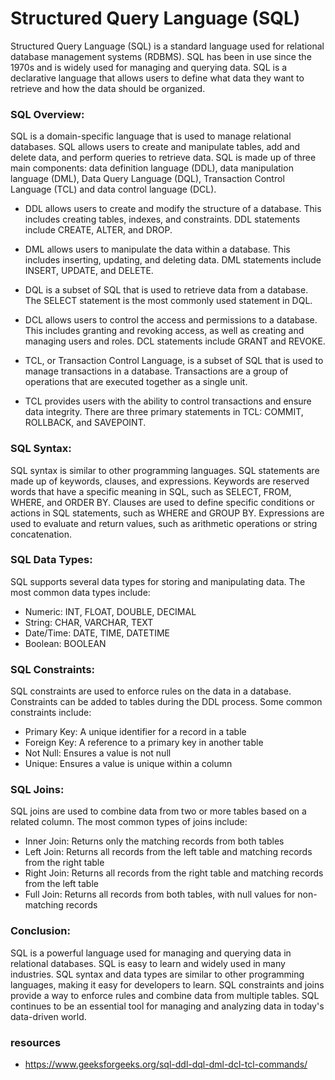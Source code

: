 # Structured Query Language (SQL)

Structured Query Language (SQL) is a standard language used for relational database management systems (RDBMS). SQL has been in use since the 1970s and is widely used for managing and querying data. SQL is a declarative language that allows users to define what data they want to retrieve and how the data should be organized.

### SQL Overview:

SQL is a domain-specific language that is used to manage relational databases. SQL allows users to create and manipulate tables, add and delete data, and perform queries to retrieve data. SQL is made up of three main components: data definition language (DDL), data manipulation language (DML), Data Query Language (DQL), Transaction Control Language (TCL) and data control language (DCL).

- DDL allows users to create and modify the structure of a database. This includes creating tables, indexes, and constraints. DDL statements include CREATE, ALTER, and DROP.

- DML allows users to manipulate the data within a database. This includes inserting, updating, and deleting data. DML statements include INSERT, UPDATE, and DELETE.
- DQL is a subset of SQL that is used to retrieve data from a database. The SELECT statement is the most commonly used statement in DQL.

- DCL allows users to control the access and permissions to a database. This includes granting and revoking access, as well as creating and managing users and roles. DCL statements include GRANT and REVOKE.


- TCL, or Transaction Control Language, is a subset of SQL that is used to manage transactions in a database. Transactions are a group of operations that are executed together as a single unit.
- TCL provides users with the ability to control transactions and ensure data integrity. There are three primary statements in TCL: COMMIT, ROLLBACK, and SAVEPOINT.

### SQL Syntax:

SQL syntax is similar to other programming languages. SQL statements are made up of keywords, clauses, and expressions. Keywords are reserved words that have a specific meaning in SQL, such as SELECT, FROM, WHERE, and ORDER BY. Clauses are used to define specific conditions or actions in SQL statements, such as WHERE and GROUP BY. Expressions are used to evaluate and return values, such as arithmetic operations or string concatenation.

### SQL Data Types:

SQL supports several data types for storing and manipulating data. The most common data types include:

- Numeric: INT, FLOAT, DOUBLE, DECIMAL
- String: CHAR, VARCHAR, TEXT
- Date/Time: DATE, TIME, DATETIME
- Boolean: BOOLEAN
### SQL Constraints:

SQL constraints are used to enforce rules on the data in a database. Constraints can be added to tables during the DDL process. Some common constraints include:

- Primary Key: A unique identifier for a record in a table
- Foreign Key: A reference to a primary key in another table
- Not Null: Ensures a value is not null
- Unique: Ensures a value is unique within a column

### SQL Joins:
SQL joins are used to combine data from two or more tables based on a related column. The most common types of joins include:

- Inner Join: Returns only the matching records from both tables
- Left Join: Returns all records from the left table and matching records from the right table
- Right Join: Returns all records from the right table and matching records from the left table
- Full Join: Returns all records from both tables, with null values for non-matching records

### Conclusion:
SQL is a powerful language used for managing and querying data in relational databases. SQL is easy to learn and widely used in many industries. SQL syntax and data types are similar to other programming languages, making it easy for developers to learn. SQL constraints and joins provide a way to enforce rules and combine data from multiple tables. SQL continues to be an essential tool for managing and analyzing data in today's data-driven world.

### resources
- https://www.geeksforgeeks.org/sql-ddl-dql-dml-dcl-tcl-commands/
